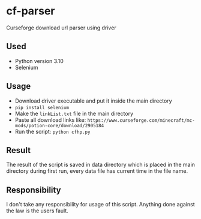 # cf-parser
Curseforge download url parser using driver

## Used
- Python version 3.10
- Selenium

## Usage
- Download driver executable and put it inside the main directory
- ``pip install selenium``
- Make the ``linkList.txt`` file in the main directory
- Paste all download links like: ``https://www.curseforge.com/minecraft/mc-mods/potion-core/download/2905184``
- Run the script: ``python cfhp.py``

## Result
The result of the script is saved in data directory which is placed in the main directory during first run, every data file has current time in the file name.

## Responsibility
I don't take any responsibility for usage of this script. Anything done against the law is the users fault.
